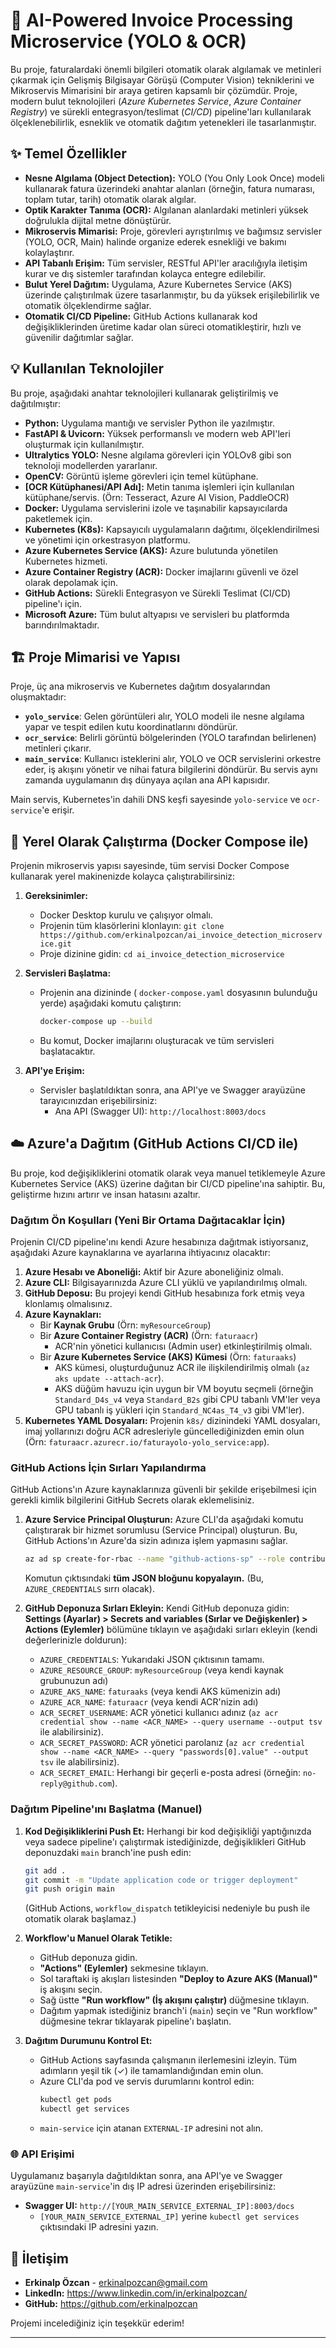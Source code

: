 # 🚀 AI-Powered Invoice Processing Microservice (YOLO & OCR)

Bu proje, faturalardaki önemli bilgileri otomatik olarak algılamak ve metinleri çıkarmak için Gelişmiş Bilgisayar Görüşü (Computer Vision) tekniklerini ve Mikroservis Mimarisini bir araya getiren kapsamlı bir çözümdür. Proje, modern bulut teknolojileri (*Azure Kubernetes Service*, *Azure Container Registry*) ve sürekli entegrasyon/teslimat (*CI/CD*) pipeline'ları kullanılarak ölçeklenebilirlik, esneklik ve otomatik dağıtım yetenekleri ile tasarlanmıştır.

## ✨ Temel Özellikler

* **Nesne Algılama (Object Detection):** YOLO (You Only Look Once) modeli kullanarak fatura üzerindeki anahtar alanları (örneğin, fatura numarası, toplam tutar, tarih) otomatik olarak algılar.
* **Optik Karakter Tanıma (OCR):** Algılanan alanlardaki metinleri yüksek doğrulukla dijital metne dönüştürür.
* **Mikroservis Mimarisi:** Proje, görevleri ayrıştırılmış ve bağımsız servisler (YOLO, OCR, Main) halinde organize ederek esnekliği ve bakımı kolaylaştırır.
* **API Tabanlı Erişim:** Tüm servisler, RESTful API'ler aracılığıyla iletişim kurar ve dış sistemler tarafından kolayca entegre edilebilir.
* **Bulut Yerel Dağıtım:** Uygulama, Azure Kubernetes Service (AKS) üzerinde çalıştırılmak üzere tasarlanmıştır, bu da yüksek erişilebilirlik ve otomatik ölçeklendirme sağlar.
* **Otomatik CI/CD Pipeline:** GitHub Actions kullanarak kod değişikliklerinden üretime kadar olan süreci otomatikleştirir, hızlı ve güvenilir dağıtımlar sağlar.

## 💡 Kullanılan Teknolojiler

Bu proje, aşağıdaki anahtar teknolojileri kullanarak geliştirilmiş ve dağıtılmıştır:

* **Python:** Uygulama mantığı ve servisler Python ile yazılmıştır.
* **FastAPI & Uvicorn:** Yüksek performanslı ve modern web API'leri oluşturmak için kullanılmıştır.
* **Ultralytics YOLO:** Nesne algılama görevleri için YOLOv8 gibi son teknoloji modellerden yararlanır.
* **OpenCV:** Görüntü işleme görevleri için temel kütüphane.
* **[OCR Kütüphanesi/API Adı]:** Metin tanıma işlemleri için kullanılan kütüphane/servis. (Örn: Tesseract, Azure AI Vision, PaddleOCR)
* **Docker:** Uygulama servislerini izole ve taşınabilir kapsayıcılarda paketlemek için.
* **Kubernetes (K8s):** Kapsayıcılı uygulamaların dağıtımı, ölçeklendirilmesi ve yönetimi için orkestrasyon platformu.
* **Azure Kubernetes Service (AKS):** Azure bulutunda yönetilen Kubernetes hizmeti.
* **Azure Container Registry (ACR):** Docker imajlarını güvenli ve özel olarak depolamak için.
* **GitHub Actions:** Sürekli Entegrasyon ve Sürekli Teslimat (CI/CD) pipeline'ı için.
* **Microsoft Azure:** Tüm bulut altyapısı ve servisleri bu platformda barındırılmaktadır.

## 🏗️ Proje Mimarisi ve Yapısı

Proje, üç ana mikroservis ve Kubernetes dağıtım dosyalarından oluşmaktadır:


* **`yolo_service`**: Gelen görüntüleri alır, YOLO modeli ile nesne algılama yapar ve tespit edilen kutu koordinatlarını döndürür.
* **`ocr_service`**: Belirli görüntü bölgelerinden (YOLO tarafından belirlenen) metinleri çıkarır.
* **`main_service`**: Kullanıcı isteklerini alır, YOLO ve OCR servislerini orkestre eder, iş akışını yönetir ve nihai fatura bilgilerini döndürür. Bu servis aynı zamanda uygulamanın dış dünyaya açılan ana API kapısıdır.

Main servis, Kubernetes'in dahili DNS keşfi sayesinde `yolo-service` ve `ocr-service`'e erişir.

## 🚀 Yerel Olarak Çalıştırma (Docker Compose ile)

Projenin mikroservis yapısı sayesinde, tüm servisi Docker Compose kullanarak yerel makinenizde kolayca çalıştırabilirsiniz:

1.  **Gereksinimler:**
    * Docker Desktop kurulu ve çalışıyor olmalı.
    * Projenin tüm klasörlerini klonlayın: `git clone https://github.com/erkinalpozcan/ai_invoice_detection_microservice.git`
    * Proje dizinine gidin: `cd ai_invoice_detection_microservice`

2.  **Servisleri Başlatma:**
    * Projenin ana dizininde ( `docker-compose.yaml` dosyasının bulunduğu yerde) aşağıdaki komutu çalıştırın:
        ```bash
        docker-compose up --build
        ```
    * Bu komut, Docker imajlarını oluşturacak ve tüm servisleri başlatacaktır.

3.  **API'ye Erişim:**
    * Servisler başlatıldıktan sonra, ana API'ye ve Swagger arayüzüne tarayıcınızdan erişebilirsiniz:
        * Ana API (Swagger UI): `http://localhost:8003/docs`

## ☁️ Azure'a Dağıtım (GitHub Actions CI/CD ile)

Bu proje, kod değişikliklerini otomatik olarak veya manuel tetiklemeyle Azure Kubernetes Service (AKS) üzerine dağıtan bir CI/CD pipeline'ına sahiptir. Bu, geliştirme hızını artırır ve insan hatasını azaltır.

### Dağıtım Ön Koşulları (Yeni Bir Ortama Dağıtacaklar İçin)

Projenin CI/CD pipeline'ını kendi Azure hesabınıza dağıtmak istiyorsanız, aşağıdaki Azure kaynaklarına ve ayarlarına ihtiyacınız olacaktır:

1.  **Azure Hesabı ve Aboneliği:** Aktif bir Azure aboneliğiniz olmalı.
2.  **Azure CLI:** Bilgisayarınızda Azure CLI yüklü ve yapılandırılmış olmalı.
3.  **GitHub Deposu:** Bu projeyi kendi GitHub hesabınıza fork etmiş veya klonlamış olmalısınız.
4.  **Azure Kaynakları:**
    * Bir **Kaynak Grubu** (Örn: `myResourceGroup`)
    * Bir **Azure Container Registry (ACR)** (Örn: `faturaacr`)
        * ACR'nin yönetici kullanıcısı (Admin user) etkinleştirilmiş olmalı.
    * Bir **Azure Kubernetes Service (AKS) Kümesi** (Örn: `faturaaks`)
        * AKS kümesi, oluşturduğunuz ACR ile ilişkilendirilmiş olmalı (`az aks update --attach-acr`).
        * AKS düğüm havuzu için uygun bir VM boyutu seçmeli (örneğin `Standard_D4s_v4` veya `Standard_B2s` gibi CPU tabanlı VM'ler veya GPU tabanlı iş yükleri için `Standard_NC4as_T4_v3` gibi VM'ler).
5.  **Kubernetes YAML Dosyaları:** Projenin `k8s/` dizinindeki YAML dosyaları, imaj yollarınızı doğru ACR adresleriyle güncellediğinizden emin olun (Örn: `faturaacr.azurecr.io/faturayolo-yolo_service:app`).

### GitHub Actions İçin Sırları Yapılandırma

GitHub Actions'ın Azure kaynaklarınıza güvenli bir şekilde erişebilmesi için gerekli kimlik bilgilerini GitHub Secrets olarak eklemelisiniz.

1.  **Azure Service Principal Oluşturun:**
    Azure CLI'da aşağıdaki komutu çalıştırarak bir hizmet sorumlusu (Service Principal) oluşturun. Bu, GitHub Actions'ın Azure'da sizin adınıza işlem yapmasını sağlar.
    ```bash
    az ad sp create-for-rbac --name "github-actions-sp" --role contributor --scopes /subscriptions/<YOUR_SUBSCRIPTION_ID>/resourceGroups/<YOUR_RESOURCE_GROUP_NAME> --sdk-auth
    ```
    Komutun çıktısındaki **tüm JSON bloğunu kopyalayın.** (Bu, `AZURE_CREDENTIALS` sırrı olacak).

2.  **GitHub Deponuza Sırları Ekleyin:**
    Kendi GitHub deponuza gidin: **Settings (Ayarlar) > Secrets and variables (Sırlar ve Değişkenler) > Actions (Eylemler)** bölümüne tıklayın ve aşağıdaki sırları ekleyin (kendi değerlerinizle doldurun):

    * `AZURE_CREDENTIALS`: Yukarıdaki JSON çıktısının tamamı.
    * `AZURE_RESOURCE_GROUP`: `myResourceGroup` (veya kendi kaynak grubunuzun adı)
    * `AZURE_AKS_NAME`: `faturaaks` (veya kendi AKS kümenizin adı)
    * `AZURE_ACR_NAME`: `faturaacr` (veya kendi ACR'nizin adı)
    * `ACR_SECRET_USERNAME`: ACR yönetici kullanıcı adınız (`az acr credential show --name <ACR_NAME> --query username --output tsv` ile alabilirsiniz).
    * `ACR_SECRET_PASSWORD`: ACR yönetici parolanız (`az acr credential show --name <ACR_NAME> --query "passwords[0].value" --output tsv` ile alabilirsiniz).
    * `ACR_SECRET_EMAIL`: Herhangi bir geçerli e-posta adresi (örneğin: `no-reply@github.com`).

### Dağıtım Pipeline'ını Başlatma (Manuel)

1.  **Kod Değişikliklerini Push Et:** Herhangi bir kod değişikliği yaptığınızda veya sadece pipeline'ı çalıştırmak istediğinizde, değişiklikleri GitHub deponuzdaki `main` branch'ine push edin:
    ```bash
    git add .
    git commit -m "Update application code or trigger deployment"
    git push origin main
    ```
    (GitHub Actions, `workflow_dispatch` tetikleyicisi nedeniyle bu push ile otomatik olarak başlamaz.)

2.  **Workflow'u Manuel Olarak Tetikle:**
    * GitHub deponuza gidin.
    * **"Actions" (Eylemler)** sekmesine tıklayın.
    * Sol taraftaki iş akışları listesinden **"Deploy to Azure AKS (Manual)"** iş akışını seçin.
    * Sağ üstte **"Run workflow" (İş akışını çalıştır)** düğmesine tıklayın.
    * Dağıtım yapmak istediğiniz branch'i (`main`) seçin ve "Run workflow" düğmesine tekrar tıklayarak pipeline'ı başlatın.

3.  **Dağıtım Durumunu Kontrol Et:**
    * GitHub Actions sayfasında çalışmanın ilerlemesini izleyin. Tüm adımların yeşil tik (✓) ile tamamlandığından emin olun.
    * Azure CLI'da pod ve servis durumlarını kontrol edin:
        ```bash
        kubectl get pods
        kubectl get services
        ```
    * `main-service` için atanan `EXTERNAL-IP` adresini not alın.

### 🌐 API Erişimi

Uygulamanız başarıyla dağıtıldıktan sonra, ana API'ye ve Swagger arayüzüne `main-service`'in dış IP adresi üzerinden erişebilirsiniz:

* **Swagger UI:** `http://[YOUR_MAIN_SERVICE_EXTERNAL_IP]:8003/docs`
    * `[YOUR_MAIN_SERVICE_EXTERNAL_IP]` yerine `kubectl get services` çıktısındaki IP adresini yazın.


## 📧 İletişim

* **Erkinalp Özcan** - erkinalpozcan@gmail.com
* **LinkedIn:** https://www.linkedin.com/in/erkinalpozcan/
* **GitHub:** https://github.com/erkinalpozcan

Projemi incelediğiniz için teşekkür ederim!

---
